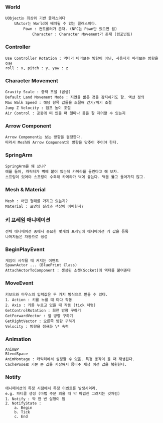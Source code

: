 ### World

	UObject는 최상위 기반 클래스이다
		UActor는 World에 배치될 수 있는 클래스이다.
			Pawn : 컨트롤러가 존재. (NPC는 Pawn만 있으면 됨)
				Character : Character Movement가 존재 (컴포넌트)
				
### Controller

	Use Controller Rotation : 액터가 바라보는 방향이 아닌, 사용자가 바라보는 방향을 이용
	roll : x, pitch : y, yaw : z

### Character Movement

	Gravity Scale : 중력 조절 (곱셈)
	Default Land Movement Mode : 지면을 밟은 것을 감지하기도 함. 액션 정의
	Max Walk Speed : 해당 항목 값들을 조절해 걷기/뛰기 조절
	Jump Z Velocity : 점프 높이 조절
	Air Control : 공중에 떠 있을 때 얼마나 몸을 잘 제어할 수 있는지
	
### Arrow Component

	Arrow Component는 보는 방향을 결정한다.
	따라서 Mesh와 Arrow Component의 방향을 맞추어 주어야 한다.
	
### SpringArm

	SpringArm을 왜 쓰냐?
	예를 들어, 캐릭터가 벽에 붙어 있는데 카메라를 돌린다고 해 보자.
	스프링이 있어야 스프링이 수축해 카메라가 벽에 붙는다. 벽을 뚫고 들어가지 않고.
	
### Mesh & Material

	Mesh : 어떤 형태를 가지고 있는지?
	Material : 표면의 질감과 색상이 어떠한지?
	
### 키 프레임 애니메이션

	전체 애니메이션 중에서 중요한 몇개의 프레임에 애니메이션 키 값을 등록
	나머지들은 자동으로 생성
	
### BeginPlayEvent

	게임이 시작될 때 켜지는 이벤트
	SpawnActor ... (BluePrint Class)
	AttachActorToComponent : 생성된 소켓(Socket)에 액터를 붙여준다
	
### MoveEvent

	키보드와 마우스의 입력값은 두 가지 방식으로 받을 수 있다.
	1. Action : 키를 누를 때 마다 작동
	2. Axis : 키를 누르고 있을 때 작동 (tick 처럼)
	GetControlRotation : 회전 방향 구하기
	GetForwardVector : 앞 방향 구하기
	GetRightVector : 오른쪽 방향 구하기
	Velocity : 방향을 정규화 \* 속력

### Animation

	AnimBP
	BlendSpace
	AnimMontage : 캐릭터에서 설정할 수 있음. 특정 동작이 올 때 재생된다.
	CachePose로 기본 본 값을 저장해서 몽타주 재생 이전 값을 복원한다.
	
### Notify

	애니메이션의 특정 시점에서 특정 이벤트를 발생시켜라.
	e.g. 파티클 생성 (마법 주문 외울 때 막 마법진 그려지는 것처럼)
	1. Notify : 딱 한 번 실행이 됨
	2. NotifyState :
		a. Begin 
		b. Tick
		c. End
		